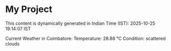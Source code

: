 # My Project

This content is dynamically generated in Indian Time (IST): 2025-10-25 19:14:07 IST


Current Weather in Coimbatore:
Temperature: 28.88 °C
Condition: scattered clouds
